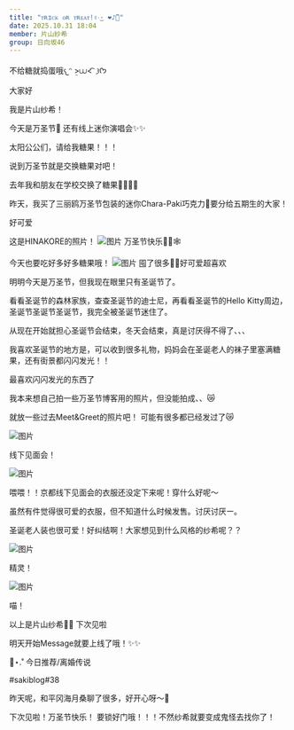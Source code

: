 ```yaml
---
title: "ᴛʀɪᴄᴋ ᴏʀ ᴛʀᴇᴀᴛ!✌︎·͜· ❤︎‬♪̆̈🎃"
date: 2025.10.31 18:04
member: 片山紗希
group: 日向坂46
---
```


不给糖就捣蛋哦𐔌ᵔ ܸ>⩊<︎︎ ͡ 𐦯ᡣ𐭩

大家好

我是片山纱希！

今天是万圣节🎃
还有线上迷你演唱会✨✨


太阳公公们，请给我糖果！！！

说到万圣节就是交换糖果对吧！

去年我和朋友在学校交换了糖果🍭🍬🍫🍪

昨天，我买了三丽鸥万圣节包装的迷你Chara-Paki巧克力🤭要分给五期生的大家！

好可爱

这是HINAKORE的照片！
![图片](https://cdn.hinatazaka46.com/files/14/diary/official/member/moblog/202510/mob8bUon4.jpg)
万圣节快乐🎃🦇🕸


今天也要吃好多好多糖果哦！
![图片](https://cdn.hinatazaka46.com/files/14/diary/official/member/moblog/202510/mobDzBJ18.jpg)
囤了很多✌🏻好可爱超喜欢



明明今天是万圣节，但我现在眼里只有圣诞节了。

看看圣诞节的森林家族，查查圣诞节的迪士尼，再看看圣诞节的Hello Kitty周边，圣诞节圣诞节圣诞节，我完全被圣诞节迷住了。

从现在开始就担心圣诞节会结束，冬天会结束，真是讨厌得不得了、、、

我喜欢圣诞节的地方是，可以收到很多礼物，妈妈会在圣诞老人的袜子里塞满糖果，还有街景都闪闪发光！！

最喜欢闪闪发光的东西了




我本来想自己拍一些万圣节博客用的照片，但没能拍成、、😿

就放一些过去Meet&Greet的照片吧！
可能有很多都已经发过了😿



![图片](https://cdn.hinatazaka46.com/files/14/diary/official/member/moblog/202510/mobzY2j5E.jpg)

线下见面会！

![图片](https://cdn.hinatazaka46.com/files/14/diary/official/member/moblog/202510/mobtWdN9D.jpg)



喂喂！！京都线下见面会的衣服还没定下来呢！穿什么好呢〜

虽然有件觉得很可爱的衣服，但不知道什么时候发售。讨厌讨厌ー。

圣诞老人装也很可爱！好纠结啊！大家想见到什么风格的纱希呢？？



![图片](https://cdn.hinatazaka46.com/files/14/diary/official/member/moblog/202510/mob15IPBA.jpg)

精灵！

![图片](https://cdn.hinatazaka46.com/files/14/diary/official/member/moblog/202510/mobSCDvbX.jpg)

喵！

以上是片山纱希🐰🩵
下次见啦

明天开始Message就要上线了哦！✨✨

📼⋆.˚ 今日推荐/离婚传说

#sakiblog#38

昨天呢，和平冈海月桑聊了很多，好开心呀〜🪼

下次见啦！万圣节快乐！
要锁好门哦！！！不然纱希就要变成鬼怪去找你了！